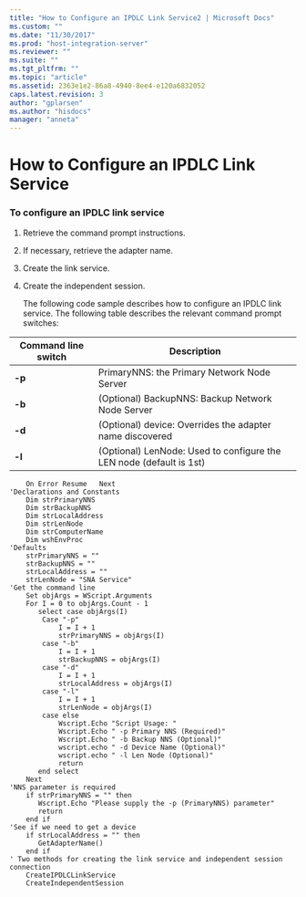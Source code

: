 ```yaml
---
title: "How to Configure an IPDLC Link Service2 | Microsoft Docs"
ms.custom: ""
ms.date: "11/30/2017"
ms.prod: "host-integration-server"
ms.reviewer: ""
ms.suite: ""
ms.tgt_pltfrm: ""
ms.topic: "article"
ms.assetid: 2363e1e2-86a8-4940-8ee4-e120a6832052
caps.latest.revision: 3
author: "gplarsen"
ms.author: "hisdocs"
manager: "anneta"
---
```

# How to Configure an IPDLC Link Service
### To configure an IPDLC link service  
  
1. Retrieve the command prompt instructions.  
  
2. If necessary, retrieve the adapter name.  
  
3. Create the link service.  
  
4. Create the independent session.  
  
   The following code sample describes how to configure an IPDLC link service. The following table describes the relevant command prompt switches:  
  
|Command line switch|Description|  
|-------------------------|-----------------|  
|**-p**|PrimaryNNS: the Primary Network Node Server|  
|**-b**|(Optional) BackupNNS: Backup Network Node Server|  
|**-d**|(Optional) device: Overrides the adapter name discovered|  
|**-l**|(Optional) LenNode: Used to configure the LEN node (default is 1st)|  
  
```  
    On Error Resume   Next  
'Declarations and Constants  
    Dim strPrimaryNNS  
    Dim strBackupNNS  
    Dim strLocalAddress  
    Dim strLenNode  
    Dim strComputerName  
    Dim wshEnvProc  
'Defaults  
    strPrimaryNNS = ""  
    strBackupNNS = ""  
    strLocalAddress = ""  
    strLenNode = "SNA Service"  
'Get the command line  
    Set objArgs = WScript.Arguments  
    For I = 0 to objArgs.Count - 1  
       select case objArgs(I)  
        Case "-p"  
            I = I + 1  
            strPrimaryNNS = objArgs(I)  
        case "-b"  
            I = I + 1  
            strBackupNNS = objArgs(I)  
        case "-d"  
            I = I + 1  
            strLocalAddress = objArgs(I)  
        case "-l"  
            I = I + 1  
            strLenNode = objArgs(I)  
        case else  
            Wscript.Echo "Script Usage: "  
            Wscript.Echo " -p Primary NNS (Required)"  
            Wscript.Echo " -b Backup NNS (Optional)"  
            wscript.echo " -d Device Name (Optional)"  
            wscript.echo " -l Len Node (Optional)"  
            return  
       end select  
    Next  
'NNS parameter is required  
    if strPrimaryNNS = "" then  
       Wscript.Echo "Please supply the -p (PrimaryNNS) parameter"  
       return  
    end if  
'See if we need to get a device  
    if strLocalAddress = "" then  
       GetAdapterName()  
    end if  
' Two methods for creating the link service and independent session connection  
    CreateIPDLCLinkService  
    CreateIndependentSession  
  
```